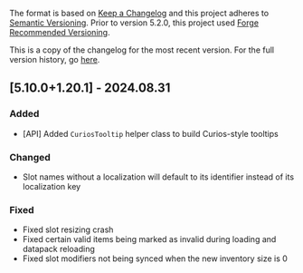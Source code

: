 The format is based on [Keep a Changelog](http://keepachangelog.com/en/1.0.0/) and this project adheres to [Semantic Versioning](http://semver.org/spec/v2.0.0.html).
Prior to version 5.2.0, this project used [Forge Recommended Versioning](https://mcforge.readthedocs.io/en/latest/conventions/versioning/).

This is a copy of the changelog for the most recent version. For the full version history, go [here](https://github.com/TheIllusiveC4/Curios/blob/1.20.x/docs/CHANGELOG.md).

## [5.10.0+1.20.1] - 2024.08.31
### Added
- [API] Added `CuriosTooltip` helper class to build Curios-style tooltips
### Changed
- Slot names without a localization will default to its identifier instead of its localization key
### Fixed
- Fixed slot resizing crash
- Fixed certain valid items being marked as invalid during loading and datapack reloading
- Fixed slot modifiers not being synced when the new inventory size is 0
